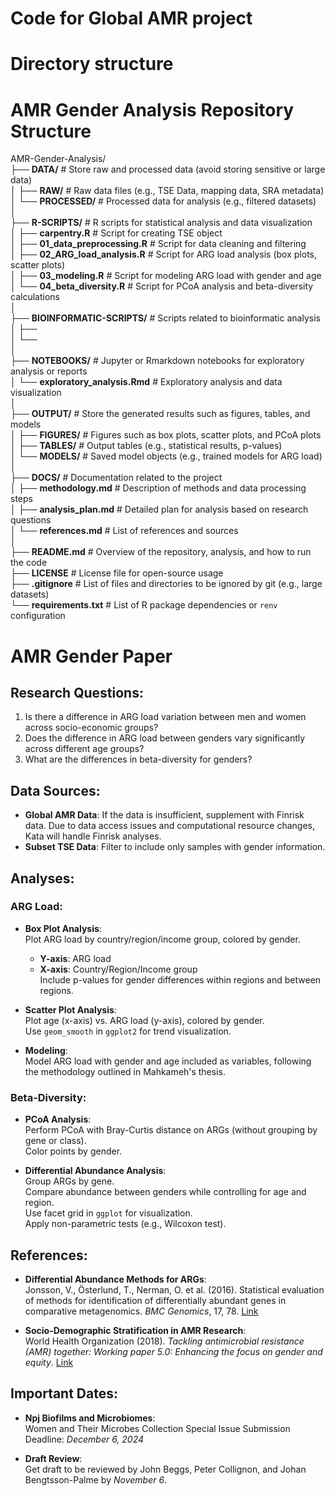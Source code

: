 # Code for Global AMR project

# Directory structure

# AMR Gender Analysis Repository Structure

AMR-Gender-Analysis/  
├── **DATA/**                         # Store raw and processed data (avoid storing sensitive or large data)  
│   ├── **RAW/**                      # Raw data files (e.g., TSE Data, mapping data, SRA metadata)  
│   └── **PROCESSED/**                # Processed data for analysis (e.g., filtered datasets)  
│  
├── **R-SCRIPTS/**                    # R scripts for statistical analysis and data visualization  
│   ├── **carpentry.R**               # Script for creating TSE object  
│   ├── **01_data_preprocessing.R**   # Script for data cleaning and filtering  
│   ├── **02_ARG_load_analysis.R**    # Script for ARG load analysis (box plots, scatter plots)  
│   ├── **03_modeling.R**             # Script for modeling ARG load with gender and age  
│   └── **04_beta_diversity.R**       # Script for PCoA analysis and beta-diversity calculations  
│  
├── **BIOINFORMATIC-SCRIPTS/**        # Scripts related to bioinformatic analysis  
│   ├──  
│   └──  
│  
├── **NOTEBOOKS/**                    # Jupyter or Rmarkdown notebooks for exploratory analysis or reports  
│   └── **exploratory_analysis.Rmd**  # Exploratory analysis and data visualization  
│  
├── **OUTPUT/**                       # Store the generated results such as figures, tables, and models  
│   ├── **FIGURES/**                  # Figures such as box plots, scatter plots, and PCoA plots  
│   ├── **TABLES/**                   # Output tables (e.g., statistical results, p-values)  
│   └── **MODELS/**                   # Saved model objects (e.g., trained models for ARG load)  
│  
├── **DOCS/**                         # Documentation related to the project  
│   ├── **methodology.md**            # Description of methods and data processing steps  
│   ├── **analysis_plan.md**          # Detailed plan for analysis based on research questions  
│   └── **references.md**             # List of references and sources  
│  
├── **README.md**                     # Overview of the repository, analysis, and how to run the code  
├── **LICENSE**                       # License file for open-source usage  
├── **.gitignore**                    # List of files and directories to be ignored by git (e.g., large datasets)  
└── **requirements.txt**              # List of R package dependencies or `renv` configuration

# AMR Gender Paper

## Research Questions:
1. Is there a difference in ARG load variation between men and women across socio-economic groups?
2. Does the difference in ARG load between genders vary significantly across different age groups?
3. What are the differences in beta-diversity for genders?

## Data Sources:
- **Global AMR Data**: If the data is insufficient, supplement with Finrisk data. Due to data access issues and computational resource changes, Kata will handle Finrisk analyses.
- **Subset TSE Data**: Filter to include only samples with gender information.

## Analyses:
### ARG Load:
- **Box Plot Analysis**:  
  Plot ARG load by country/region/income group, colored by gender.  
  - **Y-axis**: ARG load  
  - **X-axis**: Country/Region/Income group  
  Include p-values for gender differences within regions and between regions.

- **Scatter Plot Analysis**:  
  Plot age (x-axis) vs. ARG load (y-axis), colored by gender.  
  Use `geom_smooth` in `ggplot2` for trend visualization.

- **Modeling**:  
  Model ARG load with gender and age included as variables, following the methodology outlined in Mahkameh's thesis.

### Beta-Diversity:
- **PCoA Analysis**:  
  Perform PCoA with Bray-Curtis distance on ARGs (without grouping by gene or class).  
  Color points by gender.

- **Differential Abundance Analysis**:  
  Group ARGs by gene.  
  Compare abundance between genders while controlling for age and region.  
  Use facet grid in `ggplot` for visualization.  
  Apply non-parametric tests (e.g., Wilcoxon test).

## References:
- **Differential Abundance Methods for ARGs**:  
  Jonsson, V., Österlund, T., Nerman, O. et al. (2016). Statistical evaluation of methods for identification of differentially abundant genes in comparative metagenomics. *BMC Genomics*, 17, 78. [Link](https://doi.org/10.1186/s12864-016-2426-8)
  
- **Socio-Demographic Stratification in AMR Research**:  
  World Health Organization (2018). *Tackling antimicrobial resistance (AMR) together: Working paper 5.0: Enhancing the focus on gender and equity*. [Link](https://www.who.int)

## Important Dates:
- **Npj Biofilms and Microbiomes**:  
  Women and Their Microbes Collection Special Issue Submission Deadline: *December 6, 2024*

- **Draft Review**:  
  Get draft to be reviewed by John Beggs, Peter Collignon, and Johan Bengtsson-Palme by *November 6*.

